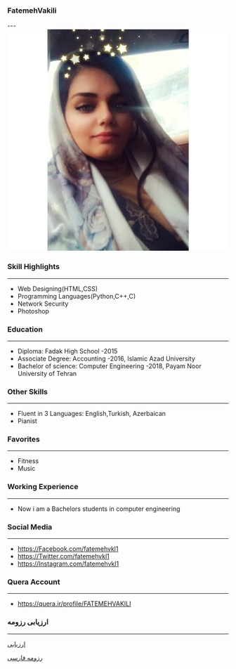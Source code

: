 ### FatemehVakili
---<img src="pic.jpeg">
### Skill Highlights
---
+ Web Designing(HTML,CSS)
+ Programming Languages(Python,C++,C)
+ Network Security
+ Photoshop
### Education
---
+ Diploma: Fadak High School
 -2015
+ Associate Degree: Accounting
 -2016, Islamic Azad University
+ Bachelor of science: Computer Engineering
 -2018, Payam Noor University of Tehran
### Other Skills
---
+ Fluent in 3 Languages: English,Turkish, Azerbaican
+ Pianist
### Favorites
---
+ Fitness
+ Music
### Working Experience
---
+ Now i am a Bachelors students in computer engineering
### Social Media
---
+ https://Facebook.com/fatemehvkl1
+ https://Twitter.com/fatemehvkl1
+ https://Instagram.com/fatemehvkl1
### Quera Account
---
+ https://quera.ir/profile/FATEMEHVAKILI
### ارزیابی رزومه
--- 
[ارزیابی](/assest/FV_CV_CheckList_AR_3983.pdf)


[رزومه فارسی](/resume-fa)
